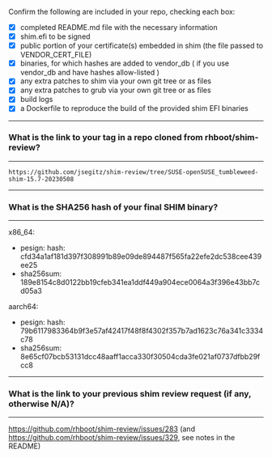 Confirm the following are included in your repo, checking each box:

 - [x] completed README.md file with the necessary information
 - [x] shim.efi to be signed
 - [x] public portion of your certificate(s) embedded in shim (the file passed to VENDOR_CERT_FILE)
 - [x] binaries, for which hashes are added to vendor_db ( if you use vendor_db and have hashes allow-listed )
 - [x] any extra patches to shim via your own git tree or as files
 - [x] any extra patches to grub via your own git tree or as files
 - [x] build logs
 - [x] a Dockerfile to reproduce the build of the provided shim EFI binaries

*******************************************************************************
### What is the link to your tag in a repo cloned from rhboot/shim-review?
*******************************************************************************
`https://github.com/jsegitz/shim-review/tree/SUSE-openSUSE_tumbleweed-shim-15.7-20230508`

*******************************************************************************
### What is the SHA256 hash of your final SHIM binary?
*******************************************************************************
x86_64:
- pesign:
  hash: cfd34a1af181d397f308991b89e09de894487f565fa22efe2dc538cee439ee25
- sha256sum:
  189e8154c8d0122bb19cfeb341ea1ddf449a904ece0064a3f396e43bb7cd05a3

aarch64:
- pesign:
  hash: 79b6117983364b9f3e57af42417f48f8f4302f357b7ad1623c76a341c3334c78
- sha256sum:
  8e65cf07bcb53131dcc48aaff1acca330f30504cda3fe021af0737dfbb29fcc8

*******************************************************************************
### What is the link to your previous shim review request (if any, otherwise N/A)?
*******************************************************************************
https://github.com/rhboot/shim-review/issues/283
(and https://github.com/rhboot/shim-review/issues/329, see notes in the README)
